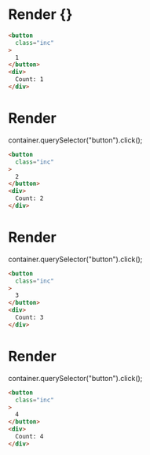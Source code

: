 # Render {}
```html
<button
  class="inc"
>
  1
</button>
<div>
  Count: 1
</div>
```


# Render 
container.querySelector("button").click();

```html
<button
  class="inc"
>
  2
</button>
<div>
  Count: 2
</div>
```


# Render 
container.querySelector("button").click();

```html
<button
  class="inc"
>
  3
</button>
<div>
  Count: 3
</div>
```


# Render 
container.querySelector("button").click();

```html
<button
  class="inc"
>
  4
</button>
<div>
  Count: 4
</div>
```